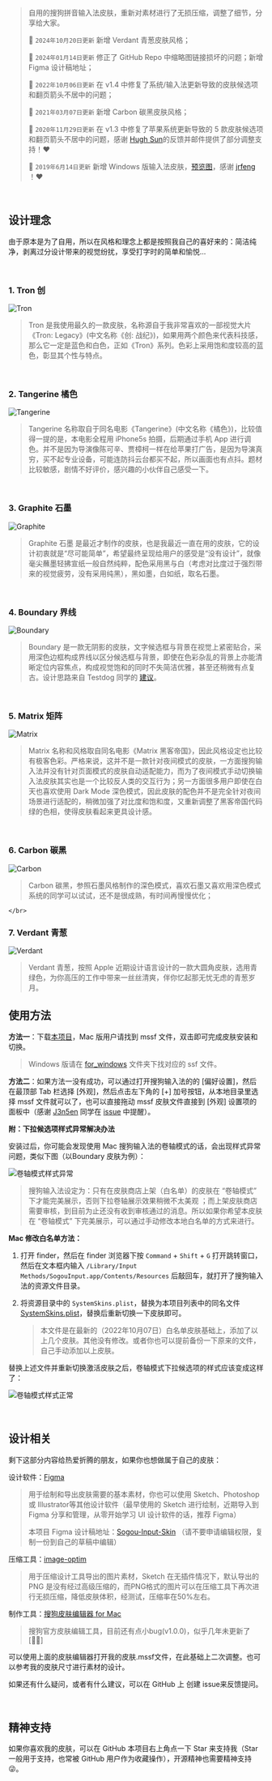 
> 自用的搜狗拼音输入法皮肤，重新对素材进行了无损压缩，调整了细节，分享给大家。
>
> 🎉 `2024年10月20日更新` 新增 Verdant 青葱皮肤风格；
>
> 🔧 `2024年01月14日更新` 修正了 GitHub Repo 中缩略图链接损坏的问题；新增 Figma 设计稿地址；
>
> 🔧 `2022年10月06日更新` 在 v1.4 中修复了系统/输入法更新导致的皮肤候选项和翻页箭头不居中的问题；
>
> 🎉 `2021年03月07日更新` 新增 Carbon 碳黑皮肤风格；
>
> 🎉 `2020年11月29日更新` 在 v1.3 中修复了苹果系统更新导致的 5 款皮肤候选项和翻页箭头不居中的问题，感谢 [Hugh Sun](https://github.com/Vergegung)的反馈并邮件提供了部分调整支持！❤️
>
> 🎉 `2019年6月14日更新` 新增 Windows 版输入法皮肤，[预览图](./for_windows/skin_preview.md)，感谢 [jrfeng](https://github.com/jrfeng) ！❤️


</br>

## 设计理念

由于原本是为了自用，所以在风格和理念上都是按照我自己的喜好来的：简洁纯净，剥离过分设计带来的视觉纷扰，享受打字时的简单和愉悦...

</br>

### 1. Tron 创

![Tron](https://raw.githubusercontent.com/xiaochunjimmy/Sogou-Input-Skin/master/Images/tron-cover.png)

> Tron 是我使用最久的一款皮肤，名称源自于我非常喜欢的一部视觉大片《Tron: Legacy》(中文名称《创: 战纪》)，如果用两个颜色来代表科技感，那么它一定是蓝色和白色，正如《Tron》系列。色彩上采用饱和度较高的蓝色，彰显其个性与特点。

</br>

### 2. Tangerine 橘色

![Tangerine](https://raw.githubusercontent.com/xiaochunjimmy/Sogou-Input-Skin/master/Images/tangerine-cover.png)

> Tangerine 名称取自于同名电影《Tangerine》(中文名称《橘色》)，比较值得一提的是，本电影全程用 iPhone5s 拍摄，后期通过手机 App 进行调色。并不是因为导演像陈可辛、贾樟柯一样在给苹果打广告，是因为导演真穷，买不起专业设备，可能连防抖云台都买不起，所以画面也有点抖。题材比较敏感，剧情不好评价，感兴趣的小伙伴自己感受一下。

</br>

### 3. Graphite 石墨

![Graphite](https://raw.githubusercontent.com/xiaochunjimmy/Sogou-Input-Skin/master/Images/graphite-cover.png)

> Graphite 石墨 是最近才制作的皮肤，也是我最近一直在用的皮肤，它的设计初衷就是“尽可能简单”，希望最终呈现给用户的感受是“没有设计”，就像毫尖蘸墨轻拂宣纸一般自然纯粹，配色采用黑与白（考虑对比度过于强烈带来的视觉疲劳，没有采用纯黑），黑如墨，白如纸，取名石墨。

</br>

### 4. Boundary 界线

![Boundary](https://raw.githubusercontent.com/xiaochunjimmy/Sogou-Input-Skin/master/Images/boundary-cover.png)

> Boundary 是一款无阴影的皮肤，文字候选框与背景在视觉上紧密贴合，采用深色边框构成界线以区分候选框与背景，即使在色彩杂乱的背景上亦能清晰定位内容焦点，构成视觉饱和的同时不失简洁优雅，甚至还稍微有点复古。设计思路来自 Testdog 同学的 [建议](https://github.com/xiaochunjimmy/Sogou-Input-Skin/issues/3)。

</br>

### 5. Matrix 矩阵

![Matrix](https://raw.githubusercontent.com/xiaochunjimmy/Sogou-Input-Skin/master/Images/matrix-cover.png)

> Matrix 名称和风格取自同名电影《Matrix 黑客帝国》，因此风格设定也比较有极客色彩。严格来说，这并不是一款针对夜间模式的皮肤，一方面搜狗输入法并没有针对页面模式的皮肤自动适配能力，而为了夜间模式手动切换输入法皮肤其实也是一个比较反人类的交互行为；另一方面很多用户即使在白天也喜欢使用 Dark Mode 深色模式，因此皮肤的配色并不是完全针对夜间场景进行适配的，稍微加强了对比度和饱和度，又重新调整了黑客帝国代码绿的色相，使得皮肤看起来更具设计感。

</br>

### 6. Carbon 碳黑

![Carbon](https://raw.githubusercontent.com/xiaochunjimmy/Sogou-Input-Skin/master/Images/carbon-cover.png)

> Carbon 碳黑，参照石墨风格制作的深色模式，喜欢石墨又喜欢用深色模式系统的同学可以试试，还不是很成熟，有时间再慢慢优化；

`</br>`

### 7. Verdant 青葱

![Verdant](https://raw.githubusercontent.com/xiaochunjimmy/Sogou-Input-Skin/master/Images/verdant-cover.png)


> Verdant 青葱，按照 Apple 近期设计语言设计的一款大圆角皮肤，选用青绿色，为你高压的工作中带来一丝丝清爽，伴你忆起那无忧无虑的青葱岁月。



## 使用方法

**方法一**：下载[本项目](https://github.com/xiaochunjimmy/Sogou-Input-Skin)，Mac 版用户请找到 mssf 文件，双击即可完成皮肤安装和切换。

> Windows 版请在 [for_windows](https://github.com/xiaochunjimmy/Sogou-Input-Skin/tree/master/for_windows) 文件夹下找对应的 ssf 文件。

**方法二**：如果方法一没有成功，可以通过打开搜狗输入法的的 [偏好设置]，然后在最顶部 Tab 栏选择 [外观]，然后点击左下角的 [+] 加号按钮，从本地目录里选择 mssf 文件就可以了，也可以直接拖动 mssf 皮肤文件直接到 [外观] 设置项的面板中（感谢 [J3n5en](https://github.com/J3n5en) 同学在 [issue](https://github.com/xiaochunjimmy/Sogou-Input-Skin/issues/1) 中提醒）。

**附：下拉候选项样式异常解决办法**

安装过后，你可能会发现使用 Mac 搜狗输入法的卷轴模式的话，会出现样式异常问题，类似下图（以Boundary 皮肤为例）：

![卷轴模式样式异常](https://raw.githubusercontent.com/xiaochunjimmy/Sogou-Input-Skin/master/Images/sougou-bug.png)

> 搜狗输入法设定为：只有在皮肤商店上架（白名单）的皮肤在 “卷轴模式” 下才能完美展示，否则下拉卷轴展示效果稍微不太美观 ；而上架皮肤商店需要审核，到目前为止还没有收到审核通过的消息。所以如果你希望本皮肤在 “卷轴模式” 下完美展示，可以通过手动修改本地白名单的方式来进行。

**Mac 修改白名单方法：**

1. 打开 finder，然后在 finder 浏览器下按 `Command` + `Shift` + `G` 打开跳转窗口，然后在文本框内输入 `/Library/Input Methods/SogouInput.app/Contents/Resources` 后敲回车，就打开了搜狗输入法的资源文件目录。
2. 将资源目录中的 `SystemSkins.plist`，替换为本项目列表中的同名文件 [SystemSkins.plist](https://github.com/xiaochunjimmy/Sogou-Input-Skin/blob/master/SystemSkins.plist)，替换后重新切换一下皮肤即可。

   > 本文件是在最新的（2022年10月07日）白名单皮肤基础上，添加了以上几个皮肤。其他没有修改。或者你也可以提前备份一下原来的文件，自己手动添加以上皮肤。
   >

替换上述文件并重新切换激活皮肤之后，卷轴模式下拉候选项的样式应该变成这样了：

![卷轴模式样式正常](https://raw.githubusercontent.com/xiaochunjimmy/Sogou-Input-Skin/master/Images/sougou-normal.png)

</br>

## 设计相关

剩下这部分内容给热爱折腾的朋友，如果你也想做属于自己的皮肤：

设计软件：[Figma](https://www.figma.com)

> 用于绘制和导出皮肤需要的基本素材，你也可以使用 Sketch、Photoshop 或 Illustrator等其他设计软件（最早使用的 Sketch 进行绘制，近期导入到 Figma 分享和管理，从零开始学习 UI 设计软件的话，推荐 Figma）
>
> 本项目 Figma 设计稿地址：[Sogou-Input-Skin](https://www.figma.com/file/UJaitBjC4zvEKKfkKKYKzL/Sogou-Input-Skin?type=design&node-id=0%3A1&mode=design&t=sdNgVceT4A04V52r-1) （请不要申请编辑权限，复制一份到自己的草稿中编辑）

压缩工具：[image-optim](https://imageoptim.com)

> 用于压缩设计工具导出的图片素材，Sketch 在无插件情况下，默认导出的 PNG 是没有经过高级压缩的，而PNG格式的图片可以在压缩工具下再次进行无损压缩，降低皮肤体积，经测试，压缩率在50%左右。

制作工具：[搜狗皮肤编辑器 for Mac](https://pinyin.sogou.com/mac/skineditor.php)

> 搜狗官方皮肤编辑工具，目前还有点小bug(v1.0.0)，似乎几年未更新了[🤦‍♀️]

可以使用上面的皮肤编辑器打开我的皮肤.mssf文件，在此基础上二次调整。也可以参考我的皮肤尺寸进行素材的设计。

如果还有什么疑问，或者有什么建议，可以在 GitHub 上 创建 issue来反馈提问。

</br>

## 精神支持

如果你喜欢我的皮肤，可以在 GitHub 本项目右上角点一下 Star 来支持我（Star 一般用于支持，也常被 GitHub 用户作为收藏操作），开源精神也需要精神支持 😜。
